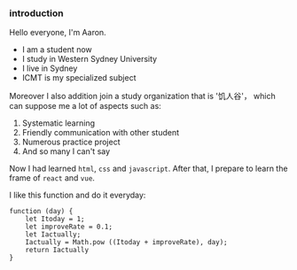 ### introduction 
Hello everyone, I'm Aaron. 
* I am a student now 
* I study in Western Sydney University  
* I live in Sydney
* ICMT is my specialized subject

Moreover I also addition join a study organization that is '饥人谷'， which can suppose me a lot of aspects such as:
1. Systematic learning
2. Friendly communication with other student
3. Numerous practice project
4. And so many I can't say
   
Now I had learned `html`, `css` and `javascript`. After that, I prepare to learn the frame of `react` and `vue`.

I like this function and do it everyday:
```
function (day) {
    let Itoday = 1;
    let improveRate = 0.1;
    let Iactually;
    Iactually = Math.pow ((Itoday + improveRate), day);     
    return Iactually
}
```